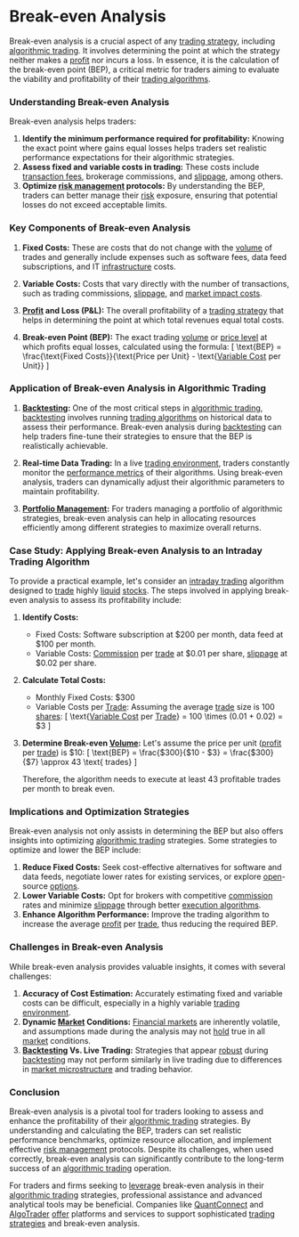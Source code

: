 # Break-even Analysis

Break-even analysis is a crucial aspect of any [trading strategy](../t/trading_strategy.md), including [algorithmic trading](../a/algorithmic_trading.md). It involves determining the point at which the strategy neither makes a [profit](../p/profit.md) nor incurs a loss. In essence, it is the calculation of the break-even point (BEP), a critical metric for traders aiming to evaluate the viability and profitability of their [trading algorithms](../t/trading_algorithms.md).

### Understanding Break-even Analysis

Break-even analysis helps traders:

1. **Identify the minimum performance required for profitability:** Knowing the exact point where gains equal losses helps traders set realistic performance expectations for their algorithmic strategies.
2. **Assess fixed and variable costs in trading:** These costs include [transaction fees](../t/transaction_fees.md), brokerage commissions, and [slippage](../s/slippage.md), among others.
3. **Optimize [risk management](../r/risk_management.md) protocols:** By understanding the BEP, traders can better manage their [risk](../r/risk.md) exposure, ensuring that potential losses do not exceed acceptable limits.

### Key Components of Break-even Analysis

1. **Fixed Costs:** These are costs that do not change with the [volume](../v/volume.md) of trades and generally include expenses such as software fees, data feed subscriptions, and IT [infrastructure](../i/infrastructure.md) costs.

2. **Variable Costs:** Costs that vary directly with the number of transactions, such as trading commissions, [slippage](../s/slippage.md), and [market impact costs](../m/market_impact_costs.md).

3. **[Profit](../p/profit.md) and Loss (P&L):** The overall profitability of a [trading strategy](../t/trading_strategy.md) that helps in determining the point at which total revenues equal total costs.

4. **Break-even Point (BEP):** The exact trading [volume](../v/volume.md) or [price level](../p/price_level.md) at which profits equal losses, calculated using the formula:
   \[
   \text{BEP} = \frac{\text{Fixed Costs}}{\text{Price per Unit} - \text{[Variable Cost](../v/variable_cost.md) per Unit}}
   \]

### Application of Break-even Analysis in Algorithmic Trading

1. **[Backtesting](../b/backtesting.md):** One of the most critical steps in [algorithmic trading](../a/algorithmic_trading.md), [backtesting](../b/backtesting.md) involves running [trading algorithms](../t/trading_algorithms.md) on historical data to assess their performance. Break-even analysis during [backtesting](../b/backtesting.md) can help traders fine-tune their strategies to ensure that the BEP is realistically achievable.

2. **Real-time Data Trading:** In a live [trading environment](../t/trading_environment.md), traders constantly monitor the [performance metrics](../p/performance_metrics.md) of their algorithms. Using break-even analysis, traders can dynamically adjust their algorithmic parameters to maintain profitability.

3. **[Portfolio Management](../p/portfolio_management.md):** For traders managing a portfolio of algorithmic strategies, break-even analysis can help in allocating resources efficiently among different strategies to maximize overall returns.

### Case Study: Applying Break-even Analysis to an Intraday Trading Algorithm

To provide a practical example, let's consider an [intraday trading](../i/intraday_trading.md) algorithm designed to [trade](../t/trade.md) highly [liquid](../l/liquid.md) [stocks](../s/stock.md). The steps involved in applying break-even analysis to assess its profitability include:

1. **Identify Costs:**
   - Fixed Costs: Software subscription at $200 per month, data feed at $100 per month.
   - Variable Costs: [Commission](../c/commission.md) per [trade](../t/trade.md) at $0.01 per share, [slippage](../s/slippage.md) at $0.02 per share.

2. **Calculate Total Costs:**
   - Monthly Fixed Costs: $300
   - Variable Costs per [Trade](../t/trade.md): Assuming the average [trade](../t/trade.md) size is 100 [shares](../s/shares.md):
     \[
     \text{[Variable Cost](../v/variable_cost.md) per [Trade](../t/trade.md)} = 100 \times (0.01 + 0.02) = \$3
     \]

3. **Determine Break-even [Volume](../v/volume.md):**
   Let's assume the price per unit ([profit](../p/profit.md) per [trade](../t/trade.md)) is $10:
   \[
   \text{BEP} = \frac{\$300}{\$10 - \$3} = \frac{\$300}{\$7} \approx 43 \text{ trades}
   \]

   Therefore, the algorithm needs to execute at least 43 profitable trades per month to break even.

### Implications and Optimization Strategies

Break-even analysis not only assists in determining the BEP but also offers insights into optimizing [algorithmic trading](../a/algorithmic_trading.md) strategies. Some strategies to optimize and lower the BEP include:

1. **Reduce Fixed Costs:** Seek cost-effective alternatives for software and data feeds, negotiate lower rates for existing services, or explore [open](../o/open.md)-source [options](../o/options.md).
2. **Lower Variable Costs:** Opt for brokers with competitive [commission](../c/commission.md) rates and minimize [slippage](../s/slippage.md) through better [execution algorithms](../e/execution_algorithms.md).
3. **Enhance Algorithm Performance:** Improve the trading algorithm to increase the average [profit](../p/profit.md) per [trade](../t/trade.md), thus reducing the required BEP.

### Challenges in Break-even Analysis

While break-even analysis provides valuable insights, it comes with several challenges:

1. **Accuracy of Cost Estimation:** Accurately estimating fixed and variable costs can be difficult, especially in a highly variable [trading environment](../t/trading_environment.md).
2. **Dynamic [Market](../m/market.md) Conditions:** [Financial markets](../f/financial_market.md) are inherently volatile, and assumptions made during the analysis may not [hold](../h/hold.md) true in all [market](../m/market.md) conditions.
3. **[Backtesting](../b/backtesting.md) Vs. Live Trading:** Strategies that appear [robust](../r/robust.md) during [backtesting](../b/backtesting.md) may not perform similarly in live trading due to differences in [market microstructure](../m/market_microstructure.md) and trading behavior.

### Conclusion

Break-even analysis is a pivotal tool for traders looking to assess and enhance the profitability of their [algorithmic trading](../a/algorithmic_trading.md) strategies. By understanding and calculating the BEP, traders can set realistic performance benchmarks, optimize resource allocation, and implement effective [risk management](../r/risk_management.md) protocols. Despite its challenges, when used correctly, break-even analysis can significantly contribute to the long-term success of an [algorithmic trading](../a/algorithmic_trading.md) operation.

For traders and firms seeking to [leverage](../l/leverage.md) break-even analysis in their [algorithmic trading](../a/algorithmic_trading.md) strategies, professional assistance and advanced analytical tools may be beneficial. Companies like [QuantConnect](https://www.quantconnect.com/) and [AlgoTrader](https://www.algotrader.com/) [offer](../o/offer.md) platforms and services to support sophisticated [trading strategies](../t/trading_strategies.md) and break-even analysis.
